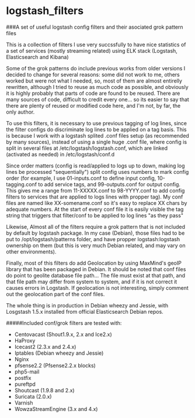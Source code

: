 # logstash_filters
###A set of useful logstash config filters and their asociated grok pattern files

This is a collection of filters I use very succssfully to have nice statistics of a set of services (mostly streaming related) using ELK stack (Logstash, Elasticsearch and Kibana)

Some of the grok patterns do include previous works from older versions I decided to change for several reasons:
some did not work to me, others worked but were not what I needed, so, most of them are almost entirelly rewritten, although I tried to reuse as much code as possible, and obviously it is highly probably that parts of code are found to be reused.
There are many sources of code, difficult to credit every one... so its easier to say that there are plenty of reused or modified code here, and I'm not, by far, the only author.

To use this filters, it is necessary to use previous tagging of log lines, since the filter configs do discriminate log lines to be applied on a tag basis.
This is because I work with a logstash splited .conf files setup (as recommended by many sources), instead of using a single huge .conf file, where config is split in several files at /etc/logstash/logstash.conf, which are linked (activated as needed) in /etc/logstash/conf.d

Since order matters (config is read/applied to logs up to down, making log lines be processed "sequentially") split config uses numbers to mark config order (for example, I use 01-inputs.conf to define input config, 10-tagging.conf to add service tags, and 99-outputs.conf for output config. This gives me a range from 11-XXXXX.conf to 98-YYYY.conf to add config filters to services that are applied to logs lines with propper tag).
My conf files are named like XX-somename.conf so it's easy to replace XX chars by adequate numbers.
At the start of every conf file it is easily visible the tag string that triggers that filter/conf to be applied to log lines "as they pass"

Likewise, Almost all of the filters require a grok pattern that is not included by default by logstash package. In my case (Debian), those files had to be put to /opt/logstash/patterns folder, and have propper logstash:logstash ownership on them (but this is very much Debian related, and may vary on other environments).

Finally, most of this filters do add Geolocation by using MaxMind's geoIP library that has been packaged in Debian.
It should be noted that conf files do point to geolite database file path... The file must exist at that path, and that file path may differ from system to system, and if it is not correct it causes errors in Logstash.
If geolocation is not interesting, simply comment out the geolocation part of the conf files.

The whole thing is in production in Debian wheezy and Jessie, with Losgstash 1.5.x installed from official Elasticsearch Debian repos.

#####Included conf/grok filters are tested with:
- Centovacast (Shout1.9.x, 2.x and Ice2.x)
- HaProxy
- Icecast2 (2.3.x and 2.4.x)
- Iptables (Debian wheezy and Jessie)
- Nginx
- pfsense2.2 (Pfsense2.2.x blocks)
- php5-mail
- postfix
- pureftpd
- Shoutcast (1.9.8 and 2.x)
- Suricata (2.0.x)
- Varnish
- WowzaStreamEngine (3.x and 4.x)

